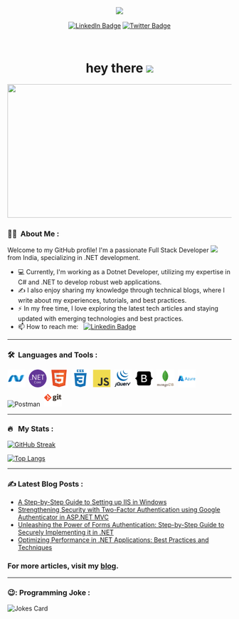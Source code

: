 
<p align="center"><img src="https://media.giphy.com/media/M9gbBd9nbDrOTu1Mqx/giphy.gif" width="100"/></p>
<p align="center">
<a href="https://in.linkedin.com/in/shekhar-tarare-04"><img src="https://img.shields.io/badge/LinkedIn-blue?style=for-the-badge&logo=linkedin&logoColor=white" alt="LinkedIn Badge"></a>
<a href="https://twitter.com/tarareshekhar"><img src="https://img.shields.io/badge/Twitter-blue?style=for-the-badge&logo=twitter&logoColor=white" alt="Twitter Badge"/></a>
</p>
<!--<p align="center">
<a href="https://www.buymeacoffee.com/shekhartarS" target="_blank"><img src="https://cdn.buymeacoffee.com/buttons/default-orange.png" alt="Buy Me A Coffee" height="41" width="174"></a>
</p>-->
<p align="center"><img src="https://komarev.com/ghpvc/?username=ShekharTarare&style=flat-square&color=blue" alt=""></p>

<h1 align="center">hey there <img src="https://media.giphy.com/media/hvRJCLFzcasrR4ia7z/giphy.gif" width="40"></h1>

<p align="center"><img src="https://media.giphy.com/media/dWesBcTLavkZuG35MI/giphy.gif" width="600" height="300"  /></p>

### :man_technologist: &nbsp;About Me :

 Welcome to my GitHub profile! I'm a passionate Full Stack Developer <img src="https://media.giphy.com/media/WUlplcMpOCEmTGBtBW/giphy.gif" width="30"> from India, specializing in .NET development. 

- 💻 Currently, I'm working as a Dotnet Developer, utilizing my expertise in C# and .NET to develop robust web applications.
- ✍️ I also enjoy sharing my knowledge through technical blogs, where I write about my experiences, tutorials, and best practices.
- ⚡ In my free time, I love exploring the latest tech articles and staying updated with emerging technologies and best practices.
- 📫 How to reach me: &nbsp; [![Linkedin Badge](https://img.shields.io/badge/-Shekhar-blue?style=flat&logo=Linkedin&logoColor=white)](https://in.linkedin.com/in/shekhar-tarare-04)

---

### 🛠 &nbsp;Languages and Tools :

<p>
<img src="https://github.com/devicons/devicon/blob/master/icons/dot-net/dot-net-original.svg" title="Dotnet" alt="Dotnet" width="40" height="40"/>&nbsp;
<img src="https://github.com/devicons/devicon/blob/master/icons/dotnetcore/dotnetcore-original.svg" title=".NET Core" alt=".Net Core" width="40" height="40"/>&nbsp;
<img src="https://github.com/devicons/devicon/blob/master/icons/html5/html5-original.svg" title="HTML5" alt="HTML" width="40" height="40"/>&nbsp;
<img src="https://github.com/devicons/devicon/blob/master/icons/css3/css3-plain-wordmark.svg"  title="CSS3" alt="CSS" width="40" height="40"/>&nbsp;
<img src="https://github.com/devicons/devicon/blob/master/icons/javascript/javascript-original.svg" title="JavaScript" alt="JavaScript" width="40" height="40"/>&nbsp;
<img src="https://github.com/devicons/devicon/blob/master/icons/jquery/jquery-original-wordmark.svg" title="jQuery" alt="jQuery" width="40" height="40"/>&nbsp;
<img src="https://github.com/devicons/devicon/blob/master/icons/bootstrap/bootstrap-plain.svg" title="Bootstrap" alt="Bootstrap" width="40" height="40"/>&nbsp;
<img src="https://github.com/devicons/devicon/blob/master/icons/mongodb/mongodb-original-wordmark.svg" title="mongoDB"  alt="mongoDB" width="40" height="40"/>&nbsp;
<img src="https://github.com/devicons/devicon/blob/master/icons/azure/azure-original-wordmark.svg" title="Azure" alt="Azure" width="40" height="40"/>&nbsp;
<img src="https://www.vectorlogo.zone/logos/getpostman/getpostman-icon.svg" title="Postman"  alt="Postman" width="40" height="40"/>&nbsp;
<img src="https://github.com/devicons/devicon/blob/master/icons/git/git-original-wordmark.svg" title="Git" **alt="Git" width="40" height="40"/>&nbsp;




</p>

---

### 🔥 &nbsp; My Stats :

[![GitHub Streak](http://github-readme-streak-stats.herokuapp.com?user=ShekharTarare&theme=dark)](https://git.io/streak-stats)


[![Top Langs](https://github-readme-stats.vercel.app/api/top-langs/?username=ShekharTarare&layout=compact&theme=vision-friendly-dark)](https://github.com/anuraghazra/github-readme-stats)

---

### :writing_hand: Latest Blog Posts :

<!-- BLOG-POST-LIST:START -->
- [A Step-by-Step Guide to Setting up IIS in Windows](https://medium.com/@shekhartarare/a-step-by-step-guide-to-setting-up-iis-in-windows-645e33c6bcad?source=rss-1ce282e5986c------2)
- [Strengthening Security with Two-Factor Authentication using Google Authenticator in ASP.NET MVC](https://medium.com/@shekhartarare/strengthening-security-with-two-factor-authentication-using-google-authenticator-in-asp-net-mvc-fc8bf9a7a866?source=rss-1ce282e5986c------2)
- [Unleashing the Power of Forms Authentication: Step-by-Step Guide to Securely Implementing it in .NET](https://medium.com/@shekhartarare/unleashing-the-power-of-forms-authentication-step-by-step-guide-to-securely-implementing-it-in-net-57122d9d078d?source=rss-1ce282e5986c------2)
- [Optimizing Performance in .NET Applications: Best Practices and Techniques](https://medium.com/@shekhartarare/optimizing-performance-in-net-applications-best-practices-and-techniques-513fd944b8d?source=rss-1ce282e5986c------2)
<!-- BLOG-POST-LIST:END -->
### For more articles, visit my [blog](https://shekhartarare.com).
---

### 😉: Programming Joke :
<!-- Markdown -->
![Jokes Card](https://readme-jokes.vercel.app/api)

